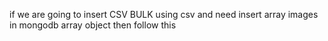 if we are going to insert CSV BULK using csv and need insert array images in mongodb array object then follow this
